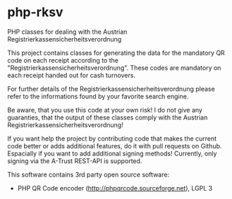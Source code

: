 # php-rksv
PHP classes for dealing with the Austrian Registrierkassensicherheitsverordnung

This project contains classes for generating the data for the mandatory QR code on each receipt according to the "Registrierkassensicherheitsverordnung". These codes are mandatory on each receipt handed out for cash turnovers.

For further details of the Registrierkassensicherheitsverordnung please refer to the informations found by your favorite search engine.

Be aware, that you use this code at your own risk! I do not give any guaranties, that the output of these classes comply with the Austrian Registrierkassensicherheitsverordnung!

If you want help the project by contributing code that makes the current code better or adds additional features, do it with pull requests on Github. Espacially if you want to add additional signing methods! Currently, only signing via the A-Trust REST-API is supported.

This software contains 3rd party open source software:

* PHP QR Code encoder (http://phpqrcode.sourceforge.net), LGPL 3